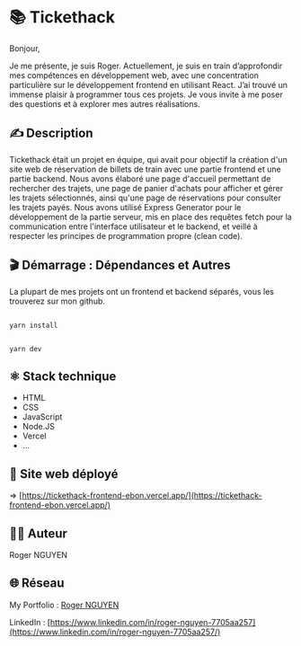 # 📚 Tickethack

Bonjour,

Je me présente, je suis Roger. Actuellement, je suis en train d’approfondir mes compétences en développement web, avec une concentration particulière sur le développement frontend en utilisant React. J’ai trouvé un immense plaisir à programmer tous ces projets. Je vous invite à me poser des questions et à explorer mes autres réalisations.

## ✍️ Description

Tickethack était un projet en équipe, qui avait pour objectif la création d'un site web de réservation de billets de train avec une partie frontend et une partie backend. Nous avons élaboré une page d'accueil permettant de rechercher des trajets, une page de panier d'achats pour afficher et gérer les trajets sélectionnés, ainsi qu'une page de réservations pour consulter les trajets payés. Nous avons utilisé Express Generator pour le développement de la partie serveur, mis en place des requêtes fetch pour la communication entre l'interface utilisateur et le backend, et veillé à respecter les principes de programmation propre (clean code).

## 🎬 Démarrage : Dépendances et Autres

La plupart de mes projets ont un frontend et backend séparés, vous les trouverez sur mon github.

```

yarn install

```

```

yarn dev

```

## ⚛️ Stack technique

- HTML
- CSS
- JavaScript
- Node.JS
- Vercel
- …

## 🚀 Site web déployé

⇒ [https://tickethack-frontend-ebon.vercel.app/](https://tickethack-frontend-ebon.vercel.app/)

## 🧑‍💻 Auteur

Roger NGUYEN

## 🌐 Réseau

My Portfolio : [Roger NGUYEN](https://portfolio-roger.vercel.app/)

LinkedIn : [https://www.linkedin.com/in/roger-nguyen-7705aa257](https://www.linkedin.com/in/roger-nguyen-7705aa257/)
